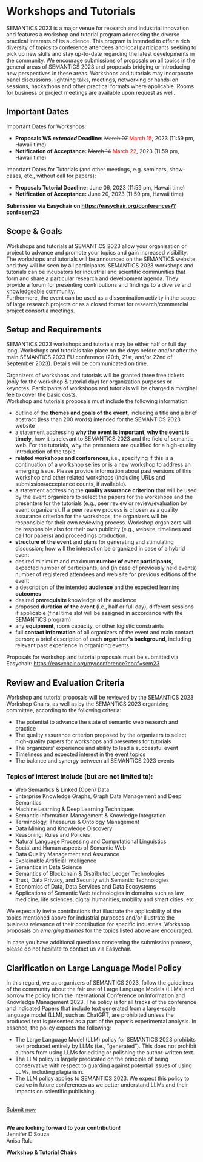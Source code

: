 # Workshops and Tutorials
SEMANTiCS 2023 is a major venue for research and industrial innovation and features a workshop and tutorial program addressing the diverse practical interests of its audience. This program is intended to offer a rich diversity of topics to conference attendees and local participants seeking to pick up new skills and stay up-to-date regarding the latest developments in the community. We encourage submissions of proposals on all topics in the general areas of SEMANTiCS 2023 and proposals bridging or introducing new perspectives in these areas. Workshops and tutorials may incorporate panel discussions, lightning talks, meetings, networking or hands-on sessions, hackathons and other practical formats where applicable. Rooms for business or project meetings are available upon request as well.

## Important Dates  
Important Dates for Workshops:
* **Proposals WS ___extended___ Deadline:**	~~March 07~~ <span style="color:red">March 15</span>, 2023 (11:59 pm, Hawaii time)
* **Notification of Acceptance:** ~~March 14~~ <span style="color:red">March 22</span>, 2023 (11:59 pm, Hawaii time)  

Important Dates for Tutorials (and other meetings, e.g. seminars, show-cases, etc., without call for papers):  
* **Proposals  Tutorial Deadline:** June 06, 2023 (11:59 pm, Hawaii time)
* **Notification of Acceptance:** June 20, 2023 (11:59 pm, Hawaii time)  

**Submission via Easychair on https://easychair.org/conferences/?conf=sem23**

## Scope & Goals
Workshops and tutorials at SEMANTiCS 2023 allow your organisation or project to advance and promote your topics and gain increased visibility. The workshops and tutorials will be announced on the SEMANTiCS website and they will be seen by all participants. SEMANTiCS 2023 workshops and tutorials can be incubators for industrial and scientific communities that form and share a particular research and development agenda. They provide a forum for presenting contributions and findings to a diverse and knowledgeable community.  
Furthermore, the event can be used as a dissemination activity in the scope of large research projects or as a closed format for research/commercial project consortia meetings.

## Setup and Requirements
SEMANTiCS 2023 workshops and tutorials may be either half or full day long. Workshops and tutorials take place on the days before and/or after the main SEMANTiCS 2023 EU conference (20th, 21st, and/or 22nd of September 2023). Details will be communicated on time.  

Organizers of workshops and tutorials will be granted three free tickets (only for the workshop & tutorial day) for organization purposes or keynotes. Participants of workshops and tutorials will be charged a marginal fee to cover the basic costs.   
Workshop and tutorials proposals must include the following information:

* outline of the **themes and goals of the event**, including a title and a brief abstract (less than 200 words) intended for the SEMANTiCS 2023 website
* a statement addressing **why the event is important, why the event is timely**, how it is relevant to SEMANTiCS 2023 and the field of semantic web. For the tutorials, why the presenters are qualified for a high-quality introduction of the topic
* **related workshops and conferences**, i.e., specifying if this is a continuation of a workshop series or is a new workshop to address an emerging issue. Please provide information about past versions of this workshop and other related workshops (including URLs and submission/acceptance counts, if available).
* a statement addressing the **quality assurance criterion** that will be used by the event organizers to select the papers for the workshops and the presenters for the tutorials (e.g., peer review or review/evaluation by event organizers). If a peer review process is chosen as a quality assurance criterion for the workshops, the organizers will be responsible for their own reviewing process. Workshop organizers will be responsible also for their own publicity (e.g., website, timelines and call for papers) and proceedings production.
* **structure of the event** and plans for generating and stimulating discussion; how will the interaction be organized in case of a hybrid event
* desired minimum and maximum **number of event participants**, expected number of participants, and (in case of previously held events) number of registered attendees and web site for previous editions of the event
* a description of the intended **audience** and the expected learning **outcomes**
* desired **prerequisite** knowledge of the audience
* proposed **duration of the event** (i.e., half or full day), different sessions if applicable (final time slot will be assigned in accordance with the SEMANTiCS program)
* any **equipment**, room capacity, or other logistic constraints
* full **contact information** of all organizers of the event and main contact person; a brief description of each **organizer's background**, including relevant past experience in organizing events

Proposals for workshop and tutorial proposals must be submitted via Easychair:  https://easychair.org/my/conference?conf=sem23

## Review and Evaluation Criteria
Workshop and tutorial proposals will be reviewed by the SEMANTiCS 2023 Workshop Chairs, as well as by the SEMANTiCS 2023 organizing committee, according to the following criteria:  
* The potential to advance the state of semantic web research and practice
* The quality assurance criterion proposed by the organizers to select high-quality papers for workshops and presenters for tutorials
* The organizers' experience and ability to lead a successful event
* Timeliness and expected interest in the event topics
* The balance and synergy between all SEMANTiCS 2023 events

### Topics of interest include (but are not limited to):
* Web Semantics & Linked (Open) Data
* Enterprise Knowledge Graphs, Graph Data Management and Deep Semantics
* Machine Learning & Deep Learning Techniques
* Semantic Information Management & Knowledge Integration
* Terminology, Thesaurus & Ontology Management
* Data Mining and Knowledge Discovery
* Reasoning, Rules and Policies
* Natural Language Processing and Computational Linguistics
* Social and Human aspects of Semantic Web
* Data Quality Management and Assurance
* Explainable Artificial Intelligence
* Semantics in Data Science
* Semantics of Blockchain & Distributed Ledger Technologies
* Trust, Data Privacy, and Security with Semantic Technologies
* Economics of Data, Data Services and Data Ecosystems
* Applications of Semantic Web technologies in domains such as law, medicine, life sciences, digital humanities, mobility and smart cities, etc.

We especially invite contributions that illustrate the applicability of the topics mentioned above for industrial purposes and/or illustrate the business relevance of their contribution for specific industries. Workshop proposals on *emerging themes* for the topics listed above are encouraged.  

In case you have additional questions concerning the submission process, please do not hesitate to contact us via Easychair.

## Clarification on Large Language Model Policy  
In this regard, we as organizers of SEMANTICS 2023, follow the guidelines of the community about the fair use of Large Language Models (LLMs) and borrow the policy from the International Conference on Information and Knowledge Management 2023. The policy is for all tracks of the conference and indicated Papers that include text generated from a large-scale language model (LLM), such as ChatGPT, are prohibited unless the produced text is presented as a part of the paper’s experimental analysis. In essence, the policy expects the following:

* The Large Language Model (LLM) policy for SEMANTICS 2023 prohibits text produced entirely by LLMs (i.e., “generated”). This does not prohibit authors from using LLMs for editing or polishing the author-written text.  
* The LLM policy is largely predicated on the principle of being conservative with respect to guarding against potential issues of using LLMs, including plagiarism.  
* The LLM policy applies to SEMANTICS 2023. We expect this policy to evolve in future conferences as we better understand LLMs and their impacts on scientific publishing.

<br />
<a href="https://easychair.org/conferences/?conf=sem23" type="button" class="btn btn-primary">Submit now</a>
<br />
<br />

**We are looking forward to your contribution!**  
Jennifer D’Souza  
Anisa Rula

**Workshop & Tutorial Chairs**
